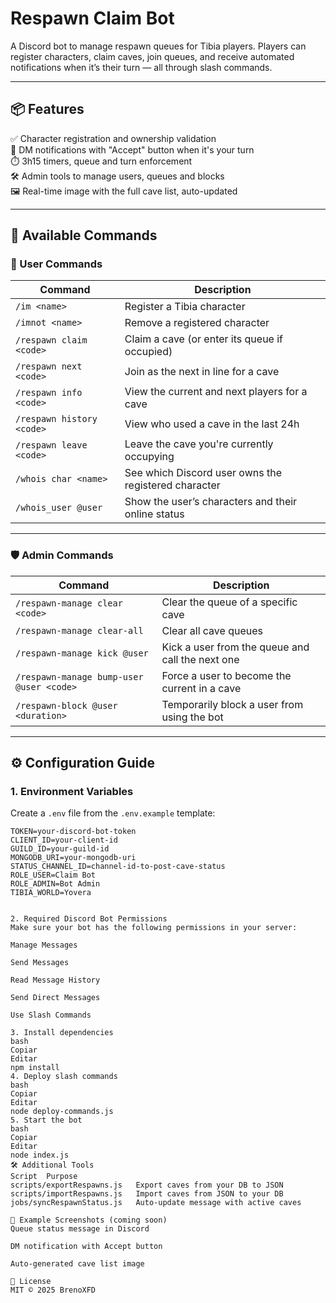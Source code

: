 # Respawn Claim Bot

A Discord bot to manage respawn queues for Tibia players. Players can register characters, claim caves, join queues, and receive automated notifications when it’s their turn — all through slash commands.

---

## 📦 Features

✅ Character registration and ownership validation  
📩 DM notifications with "Accept" button when it's your turn  
⏱️ 3h15 timers, queue and turn enforcement  
🛠️ Admin tools to manage users, queues and blocks  
🖼️ Real-time image with the full cave list, auto-updated  

---

## 💬 Available Commands

### 👤 User Commands

| Command                     | Description                                                   |
|----------------------------|---------------------------------------------------------------|
| `/im <name>`               | Register a Tibia character                                     |
| `/imnot <name>`            | Remove a registered character                                 |
| `/respawn claim <code>`    | Claim a cave (or enter its queue if occupied)                 |
| `/respawn next <code>`     | Join as the next in line for a cave                           |
| `/respawn info <code>`     | View the current and next players for a cave                  |
| `/respawn history <code>`  | View who used a cave in the last 24h                          |
| `/respawn leave <code>`    | Leave the cave you're currently occupying                     |
| `/whois char <name>`       | See which Discord user owns the registered character          |
| `/whois_user @user`        | Show the user’s characters and their online status            |

---

### 🛡️ Admin Commands

| Command                                | Description                                                   |
|----------------------------------------|---------------------------------------------------------------|
| `/respawn-manage clear <code>`         | Clear the queue of a specific cave                            |
| `/respawn-manage clear-all`            | Clear all cave queues                                         |
| `/respawn-manage kick @user`           | Kick a user from the queue and call the next one              |
| `/respawn-manage bump-user @user <code>` | Force a user to become the current in a cave                |
| `/respawn-block @user <duration>`      | Temporarily block a user from using the bot                  |

---

## ⚙️ Configuration Guide

### 1. Environment Variables

Create a `.env` file from the `.env.example` template:

```env
TOKEN=your-discord-bot-token
CLIENT_ID=your-client-id
GUILD_ID=your-guild-id
MONGODB_URI=your-mongodb-uri
STATUS_CHANNEL_ID=channel-id-to-post-cave-status
ROLE_USER=Claim Bot
ROLE_ADMIN=Bot Admin
TIBIA_WORLD=Yovera


2. Required Discord Bot Permissions
Make sure your bot has the following permissions in your server:

Manage Messages

Send Messages

Read Message History

Send Direct Messages

Use Slash Commands

3. Install dependencies
bash
Copiar
Editar
npm install
4. Deploy slash commands
bash
Copiar
Editar
node deploy-commands.js
5. Start the bot
bash
Copiar
Editar
node index.js
🛠 Additional Tools
Script	Purpose
scripts/exportRespawns.js	Export caves from your DB to JSON
scripts/importRespawns.js	Import caves from JSON to your DB
jobs/syncRespawnStatus.js	Auto-update message with active caves

📸 Example Screenshots (coming soon)
Queue status message in Discord

DM notification with Accept button

Auto-generated cave list image

📝 License
MIT © 2025 BrenoXFD
